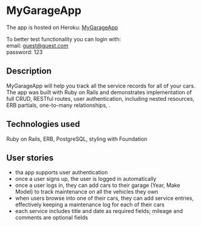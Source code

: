 # MyGarageApp
The app is hosted on Heroku: [MyGarageApp](https://my-awesome-garage.herokuapp.com/)

To better test functionality you can login with:<br/>
email: guest@guest.com <br/>
password: 123

## Description
MyGarageApp will help you track all the service records for all of your cars.
The app was built with Ruby on Rails and demonstrates implementation of full CRUD, RESTful routes, user authentication, including nested resources, ERB partials, one-to-many relationships, .

## Technologies used
Ruby on Rails, ERB, PostgreSQL, styling with Foundation

## User stories
* tha app supports user authentication
* once a user signs up, the user is logged in automatically
* once a user logs in, they can add cars to their garage (Year, Make Model) to track maintenance on all the vehicles they own
* when users browse into one of their cars, they can add service entries, effectively keeping a maintenance log for each of their cars
* each service includes title and date as required fields; mileage and comments are optional fields
